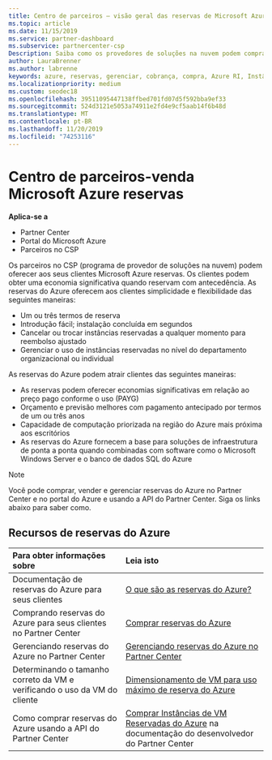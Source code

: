 ```yaml
---
title: Centro de parceiros – visão geral das reservas de Microsoft Azure | Centro de parceiros
ms.topic: article
ms.date: 11/15/2019
ms.service: partner-dashboard
ms.subservice: partnercenter-csp
Description: Saiba como os provedores de soluções na nuvem podem comprar, vender ou gerenciar reservas do Azure para clientes que usam o Partner Center, o portal do Azure ou a API do Partner Center.
author: LauraBrenner
ms.author: labrenne
keywords: azure, reservas, gerenciar, cobrança, compra, Azure RI, Instâncias Reservadas do Azure
ms.localizationpriority: medium
ms.custom: seodec18
ms.openlocfilehash: 39511095447138ffbed701fd07d5f592bba9ef33
ms.sourcegitcommit: 524d3121e5053a74911e2fd4e9cf5aab14f6b48d
ms.translationtype: MT
ms.contentlocale: pt-BR
ms.lasthandoff: 11/20/2019
ms.locfileid: "74253116"
---
```

# <a name="partner-center---sell-microsoft-azure-reservations"></a>Centro de parceiros-venda Microsoft Azure reservas

<!--Maggie, 12/7/18 - Added "Partner Center" to metadata title and H1 title as per Catherine Watson in bug #19868631-->

**Aplica-se a**

- Partner Center
- Portal do Microsoft Azure
- Parceiros no CSP

Os parceiros no CSP (programa de provedor de soluções na nuvem) podem oferecer aos seus clientes Microsoft Azure reservas. Os clientes podem obter uma economia significativa quando reservam com antecedência. As reservas do Azure oferecem aos clientes simplicidade e flexibilidade das seguintes maneiras:

- Um ou três termos de reserva
- Introdução fácil; instalação concluída em segundos
- Cancelar ou trocar instâncias reservadas a qualquer momento para reembolso ajustado
- Gerenciar o uso de instâncias reservadas no nível do departamento organizacional ou individual 

As reservas do Azure podem atrair clientes das seguintes maneiras:

- As reservas podem oferecer economias significativas em relação ao preço pago conforme o uso (PAYG)
- Orçamento e previsão melhores com pagamento antecipado por termos de um ou três anos
- Capacidade de computação priorizada na região do Azure mais próxima aos escritórios
- As reservas do Azure fornecem a base para soluções de infraestrutura de ponta a ponta quando combinadas com software como o Microsoft Windows Server e o banco de dados SQL do Azure

>[!NOTE]
> Você pode comprar, vender e gerenciar reservas do Azure no Partner Center e no portal do Azure e usando a API do Partner Center. Siga os links abaixo para saber como.

## <a name="azure-reservations-resources"></a>Recursos de reservas do Azure

|**Para obter informações sobre**   |**Leia isto**    |
|:-----------------------------|:-----------------|
| Documentação de reservas do Azure para seus clientes | [O que são as reservas do Azure?](https://docs.microsoft.com/azure/billing/billing-save-compute-costs-reservations)
|Comprando reservas do Azure para seus clientes no Partner Center   |[Comprar reservas do Azure](azure-reservations-buying.md)
|Gerenciando reservas do Azure no Partner Center | [Gerenciando reservas do Azure no Partner Center](azure-reservations-manage.md)
|Determinando o tamanho correto da VM e verificando o uso da VM do cliente   |[Dimensionamento de VM para uso máximo de reserva do Azure](azure-usage.md)   |
|Como comprar reservas do Azure usando a API do Partner Center | [Comprar Instâncias de VM Reservadas do Azure](https://docs.microsoft.com/partner-center/develop/purchase-azure-reservations) na documentação do desenvolvedor do Partner Center
